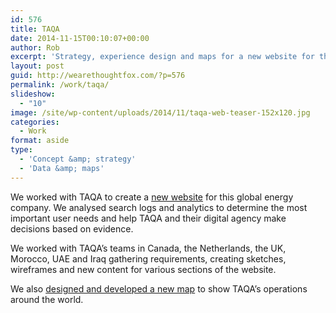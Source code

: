 ```yaml
---
id: 576
title: TAQA
date: 2014-11-15T00:10:07+00:00
author: Rob
excerpt: 'Strategy, experience design and maps for a new website for this global energy company. '
layout: post
guid: http://wearethoughtfox.com/?p=576
permalink: /work/taqa/
slideshow:
  - "10"
image: /site/wp-content/uploads/2014/11/taqa-web-teaser-152x120.jpg
categories:
  - Work
format: aside
type:
  - 'Concept &amp; strategy'
  - 'Data &amp; maps'
---
```

We worked with TAQA to create a [new website](http://taqaglobal.com/) for this global energy company. We analysed search logs and analytics to determine the most important user needs and help TAQA and their digital agency make decisions based on evidence.

We worked with TAQA’s teams in Canada, the Netherlands, the UK, Morocco, UAE and Iraq gathering requirements, creating sketches, wireframes and new content for various sections of the website.

We also [designed and developed a new map](http://www.taqaglobal.com/our-regions?sc_lang=en) to show TAQA’s operations around the world.